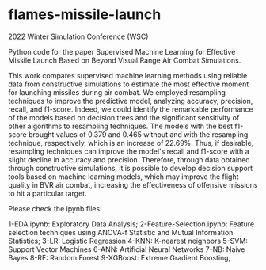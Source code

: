 # flames-missile-launch
2022 Winter Simulation Conference (WSC)

Python code for the paper Supervised Machine Learning for Effective Missile Launch Based on Beyond Visual Range Air Combat Simulations.

This work compares supervised machine learning methods using reliable data from constructive simulations to estimate the most effective moment for launching missiles during air combat. We employed resampling techniques to improve the predictive model, analyzing accuracy, precision, recall, and f1-score. Indeed, we could identify the remarkable performance of the models based on decision trees and the significant sensitivity of other algorithms to resampling techniques. The models with the best f1-score brought values of $0.379$ and $0.465$ without and with the resampling technique, respectively, which is an increase of $22.69\%$. Thus, if desirable, resampling techniques can improve the model's recall and f1-score with a slight decline in accuracy and precision. Therefore, through data obtained through constructive simulations, it is possible to develop decision support tools based on machine learning models, which may improve the flight quality in BVR air combat, increasing the effectiveness of offensive missions to hit a particular target.

Please check the ipynb files:

1-EDA.ipynb: Exploratory Data Analysis;
2-Feature-Selection.ipynb: Feature selection techniques using ANOVA-f Statistic and Mutual Information Statistics;
3-LR: Logistic Regression
4-KNN: K-nearest neighbors
5-SVM: Support Vector Machines
6-ANN: Artificial Neural Networks
7-NB: Naive Bayes
8-RF: Random Forest
9-XGBoost:  Extreme Gradient Boosting,
